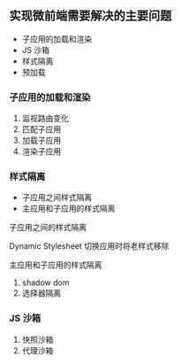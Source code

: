 ## 实现微前端需要解决的主要问题

- 子应用的加载和渲染
- JS 沙箱
- 样式隔离
- 预加载

### 子应用的加载和渲染

1. 监视路由变化
2. 匹配子应用
3. 加载子应用
4. 渲染子应用

### 样式隔离

- 子应用之间样式隔离
- 主应用和子应用的样式隔离

子应用之间的样式隔离

Dynamic Stylesheet 切换应用时将老样式移除

主应用和子应用的样式隔离

1. shadow dom
2. 选择器隔离

### JS 沙箱 

1. 快照沙箱
2. 代理沙箱
